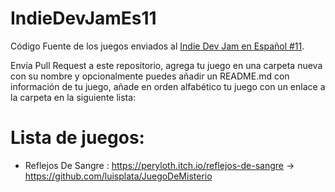 # IndieDevJamEs11
Código Fuente de los juegos enviados al [Indie Dev Jam en Español #11](https://itch.io/jam/indie-dev-jam-es-11).

Envía Pull Request a este repositorio, agrega tu juego en una carpeta nueva con su nombre y opcionalmente puedes añadir un README.md con información de tu juego, añade en orden alfabético tu juego con un enlace a la carpeta en la siguiente lista:

# Lista de juegos:

- Reflejos De Sangre : https://peryloth.itch.io/reflejos-de-sangre -> https://github.com/luisplata/JuegoDeMisterio
